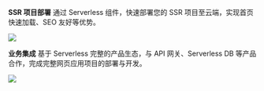 **SSR 项目部署**
通过 Serverless 组件，快速部署您的 SSR 项目至云端，实现首页快速加载、SEO 友好等优势。

![](https://main.qcloudimg.com/raw/0803c4c6f00f91e58809c0c08fb2f630.svg)

**业务集成**
基于 Serverless 完整的产品生态，与 API 网关、Serverless DB 等产品合作，完成完整网页应用项目的部署与开发。

![](https://main.qcloudimg.com/raw/708597ca2c5bde48674289146ca0f734.svg)
